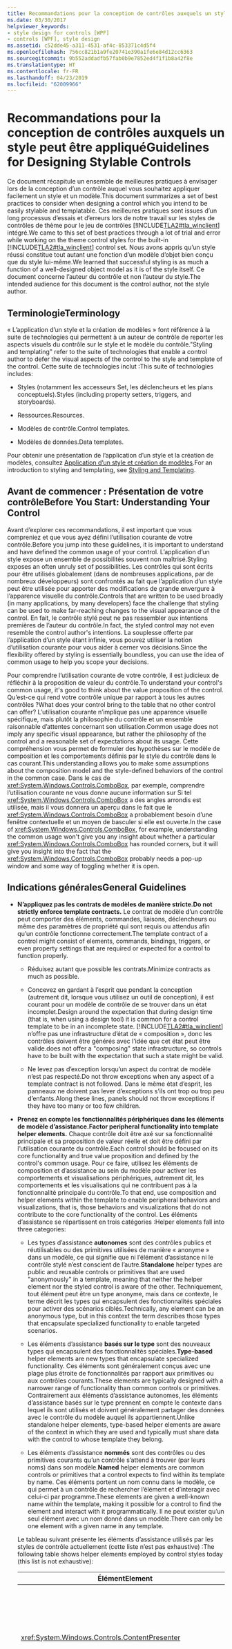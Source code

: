 ```yaml
---
title: Recommandations pour la conception de contrôles auxquels un style peut être appliqué
ms.date: 03/30/2017
helpviewer_keywords:
- style design for controls [WPF]
- controls [WPF], style design
ms.assetid: c52dde45-a311-4531-af4c-853371c4d5f4
ms.openlocfilehash: 756cc821b1a9fe20741e390a1fe6e84d12cc6363
ms.sourcegitcommit: 9b552addadfb57fab0b9e7852ed4f1f1b8a42f8e
ms.translationtype: HT
ms.contentlocale: fr-FR
ms.lasthandoff: 04/23/2019
ms.locfileid: "62009966"
---
```

# <a name="guidelines-for-designing-stylable-controls"></a><span data-ttu-id="104fc-102">Recommandations pour la conception de contrôles auxquels un style peut être appliqué</span><span class="sxs-lookup"><span data-stu-id="104fc-102">Guidelines for Designing Stylable Controls</span></span>
<span data-ttu-id="104fc-103">Ce document récapitule un ensemble de meilleures pratiques à envisager lors de la conception d’un contrôle auquel vous souhaitez appliquer facilement un style et un modèle.</span><span class="sxs-lookup"><span data-stu-id="104fc-103">This document summarizes a set of best practices to consider when designing a control which you intend to be easily stylable and templatable.</span></span> <span data-ttu-id="104fc-104">Ces meilleures pratiques sont issues d’un long processus d’essais et d’erreurs lors de notre travail sur les styles de contrôles de thème pour le jeu de contrôles [!INCLUDE[TLA2#tla_winclient](../../../../includes/tla2sharptla-winclient-md.md)] intégré.</span><span class="sxs-lookup"><span data-stu-id="104fc-104">We came to this set of best practices through a lot of trial and error while working on the theme control styles for the built-in [!INCLUDE[TLA2#tla_winclient](../../../../includes/tla2sharptla-winclient-md.md)] control set.</span></span> <span data-ttu-id="104fc-105">Nous avons appris qu’un style réussi constitue tout autant une fonction d’un modèle d’objet bien conçu que du style lui-même.</span><span class="sxs-lookup"><span data-stu-id="104fc-105">We learned that successful styling is as much a function of a well-designed object model as it is of the style itself.</span></span> <span data-ttu-id="104fc-106">Ce document concerne l’auteur du contrôle et non l’auteur du style.</span><span class="sxs-lookup"><span data-stu-id="104fc-106">The intended audience for this document is the control author, not the style author.</span></span>  
  
  <a name="Terminology"></a>   
## <a name="terminology"></a><span data-ttu-id="104fc-107">Terminologie</span><span class="sxs-lookup"><span data-stu-id="104fc-107">Terminology</span></span>  
 <span data-ttu-id="104fc-108">« L’application d’un style et la création de modèles » font référence à la suite de technologies qui permettent à un auteur de contrôle de reporter les aspects visuels du contrôle sur le style et le modèle du contrôle.</span><span class="sxs-lookup"><span data-stu-id="104fc-108">"Styling and templating" refer to the suite of technologies that enable a control author to defer the visual aspects of the control to the style and template of the control.</span></span> <span data-ttu-id="104fc-109">Cette suite de technologies inclut :</span><span class="sxs-lookup"><span data-stu-id="104fc-109">This suite of technologies includes:</span></span>  
  
- <span data-ttu-id="104fc-110">Styles (notamment les accesseurs Set, les déclencheurs et les plans conceptuels).</span><span class="sxs-lookup"><span data-stu-id="104fc-110">Styles (including property setters, triggers, and storyboards).</span></span>  
  
- <span data-ttu-id="104fc-111">Ressources.</span><span class="sxs-lookup"><span data-stu-id="104fc-111">Resources.</span></span>  
  
- <span data-ttu-id="104fc-112">Modèles de contrôle.</span><span class="sxs-lookup"><span data-stu-id="104fc-112">Control templates.</span></span>  
  
- <span data-ttu-id="104fc-113">Modèles de données.</span><span class="sxs-lookup"><span data-stu-id="104fc-113">Data templates.</span></span>  
  
 <span data-ttu-id="104fc-114">Pour obtenir une présentation de l’application d’un style et la création de modèles, consultez [Application d’un style et création de modèles](styling-and-templating.md).</span><span class="sxs-lookup"><span data-stu-id="104fc-114">For an introduction to styling and templating, see [Styling and Templating](styling-and-templating.md).</span></span>  
  
<a name="Before_You_Start__Understanding_Your_Control"></a>   
## <a name="before-you-start-understanding-your-control"></a><span data-ttu-id="104fc-115">Avant de commencer : Présentation de votre contrôle</span><span class="sxs-lookup"><span data-stu-id="104fc-115">Before You Start: Understanding Your Control</span></span>  
 <span data-ttu-id="104fc-116">Avant d’explorer ces recommandations, il est important que vous compreniez et que vous ayez défini l’utilisation courante de votre contrôle.</span><span class="sxs-lookup"><span data-stu-id="104fc-116">Before you jump into these guidelines, it is important to understand and have defined the common usage of your control.</span></span> <span data-ttu-id="104fc-117">L’application d’un style expose un ensemble de possibilités souvent non maîtrisé.</span><span class="sxs-lookup"><span data-stu-id="104fc-117">Styling exposes an often unruly set of possibilities.</span></span> <span data-ttu-id="104fc-118">Les contrôles qui sont écrits pour être utilisés globalement (dans de nombreuses applications, par de nombreux développeurs) sont confrontés au fait que l’application d’un style peut être utilisée pour apporter des modifications de grande envergure à l’apparence visuelle du contrôle.</span><span class="sxs-lookup"><span data-stu-id="104fc-118">Controls that are written to be used broadly (in many applications, by many developers) face the challenge that styling can be used to make far-reaching changes to the visual appearance of the control.</span></span> <span data-ttu-id="104fc-119">En fait, le contrôle stylé peut ne pas ressembler aux intentions premières de l’auteur du contrôle.</span><span class="sxs-lookup"><span data-stu-id="104fc-119">In fact, the styled control may not even resemble the control author's intentions.</span></span> <span data-ttu-id="104fc-120">La souplesse offerte par l’application d’un style étant infinie, vous pouvez utiliser la notion d’utilisation courante pour vous aider à cerner vos décisions.</span><span class="sxs-lookup"><span data-stu-id="104fc-120">Since the flexibility offered by styling is essentially boundless, you can use the idea of common usage to help you scope your decisions.</span></span>  
  
 <span data-ttu-id="104fc-121">Pour comprendre l’utilisation courante de votre contrôle, il est judicieux de réfléchir à la proposition de valeur du contrôle.</span><span class="sxs-lookup"><span data-stu-id="104fc-121">To understand your control's common usage, it's good to think about the value proposition of the control.</span></span> <span data-ttu-id="104fc-122">Qu’est-ce qui rend votre contrôle unique par rapport à tous les autres contrôles ?</span><span class="sxs-lookup"><span data-stu-id="104fc-122">What does your control bring to the table that no other control can offer?</span></span> <span data-ttu-id="104fc-123">L’utilisation courante n’implique pas une apparence visuelle spécifique, mais plutôt la philosophie du contrôle et un ensemble raisonnable d’attentes concernant son utilisation.</span><span class="sxs-lookup"><span data-stu-id="104fc-123">Common usage does not imply any specific visual appearance, but rather the philosophy of the control and a reasonable set of expectations about its usage.</span></span> <span data-ttu-id="104fc-124">Cette compréhension vous permet de formuler des hypothèses sur le modèle de composition et les comportements définis par le style du contrôle dans le cas courant.</span><span class="sxs-lookup"><span data-stu-id="104fc-124">This understanding allows you to make some assumptions about the composition model and the style-defined behaviors of the control in the common case.</span></span> <span data-ttu-id="104fc-125">Dans le cas de <xref:System.Windows.Controls.ComboBox>, par exemple, comprendre l’utilisation courante ne vous donne aucune information sur Si tel <xref:System.Windows.Controls.ComboBox> a des angles arrondis est utilisée, mais il vous donnera un aperçu dans le fait que le <xref:System.Windows.Controls.ComboBox> a probablement besoin d’une fenêtre contextuelle et un moyen de basculer si elle est ouverte.</span><span class="sxs-lookup"><span data-stu-id="104fc-125">In the case of <xref:System.Windows.Controls.ComboBox>, for example, understanding the common usage won't give you any insight about whether a particular <xref:System.Windows.Controls.ComboBox> has rounded corners, but it will give you insight into the fact that the <xref:System.Windows.Controls.ComboBox> probably needs a pop-up window and some way of toggling whether it is open.</span></span>  
  
<a name="General_Guidelines"></a>   
## <a name="general-guidelines"></a><span data-ttu-id="104fc-126">Indications générales</span><span class="sxs-lookup"><span data-stu-id="104fc-126">General Guidelines</span></span>  
  
- <span data-ttu-id="104fc-127">**N’appliquez pas les contrats de modèles de manière stricte.**</span><span class="sxs-lookup"><span data-stu-id="104fc-127">**Do not strictly enforce template contracts.**</span></span> <span data-ttu-id="104fc-128">Le contrat de modèle d’un contrôle peut comporter des éléments, commandes, liaisons, déclencheurs ou même des paramètres de propriété qui sont requis ou attendus afin qu’un contrôle fonctionne correctement.</span><span class="sxs-lookup"><span data-stu-id="104fc-128">The template contract of a control might consist of elements, commands, bindings, triggers, or even property settings that are required or expected for a control to function properly.</span></span>  
  
    - <span data-ttu-id="104fc-129">Réduisez autant que possible les contrats.</span><span class="sxs-lookup"><span data-stu-id="104fc-129">Minimize contracts as much as possible.</span></span>  
  
    - <span data-ttu-id="104fc-130">Concevez en gardant à l’esprit que pendant la conception (autrement dit, lorsque vous utilisez un outil de conception), il est courant pour un modèle de contrôle de se trouver dans un état incomplet.</span><span class="sxs-lookup"><span data-stu-id="104fc-130">Design around the expectation that during design time (that is, when using a design tool) it is common for a control template to be in an incomplete state.</span></span> [!INCLUDE[TLA2#tla_winclient](../../../../includes/tla2sharptla-winclient-md.md)] <span data-ttu-id="104fc-131">n’offre pas une infrastructure d’état de « composition », donc les contrôles doivent être générés avec l’idée que cet état peut être valide.</span><span class="sxs-lookup"><span data-stu-id="104fc-131">does not offer a "composing" state infrastructure, so controls have to be built with the expectation that such a state might be valid.</span></span>  
  
    - <span data-ttu-id="104fc-132">Ne levez pas d’exception lorsqu’un aspect du contrat de modèle n’est pas respecté.</span><span class="sxs-lookup"><span data-stu-id="104fc-132">Do not throw exceptions when any aspect of a template contract is not followed.</span></span> <span data-ttu-id="104fc-133">Dans le même état d’esprit, les panneaux ne doivent pas lever d’exceptions s’ils ont trop ou trop peu d’enfants.</span><span class="sxs-lookup"><span data-stu-id="104fc-133">Along these lines, panels should not throw exceptions if they have too many or too few children.</span></span>  
  
- <span data-ttu-id="104fc-134">**Prenez en compte les fonctionnalités périphériques dans les éléments de modèle d’assistance.**</span><span class="sxs-lookup"><span data-stu-id="104fc-134">**Factor peripheral functionality into template helper elements.**</span></span> <span data-ttu-id="104fc-135">Chaque contrôle doit être axé sur sa fonctionnalité principale et sa proposition de valeur réelle et doit être défini par l’utilisation courante du contrôle.</span><span class="sxs-lookup"><span data-stu-id="104fc-135">Each control should be focused on its core functionality and true value proposition and defined by the control's common usage.</span></span> <span data-ttu-id="104fc-136">Pour ce faire, utilisez les éléments de composition et d’assistance au sein du modèle pour activer les comportements et visualisations périphériques, autrement dit, les comportements et les visualisations qui ne contribuent pas à la fonctionnalité principale du contrôle.</span><span class="sxs-lookup"><span data-stu-id="104fc-136">To that end, use composition and helper elements within the template to enable peripheral behaviors and visualizations, that is, those behaviors and visualizations that do not contribute to the core functionality of the control.</span></span> <span data-ttu-id="104fc-137">Les éléments d’assistance se répartissent en trois catégories :</span><span class="sxs-lookup"><span data-stu-id="104fc-137">Helper elements fall into three categories:</span></span>  
  
    - <span data-ttu-id="104fc-138">Les types d’assistance **autonomes** sont des contrôles publics et réutilisables ou des primitives utilisées de manière « anonyme » dans un modèle, ce qui signifie que ni l’élément d’assistance ni le contrôle stylé n’est conscient de l’autre.</span><span class="sxs-lookup"><span data-stu-id="104fc-138">**Standalone** helper types are public and reusable controls or primitives that are used "anonymously" in a template, meaning that neither the helper element nor the styled control is aware of the other.</span></span> <span data-ttu-id="104fc-139">Techniquement, tout élément peut être un type anonyme, mais dans ce contexte, le terme décrit les types qui encapsulent des fonctionnalités spéciales pour activer des scénarios ciblés.</span><span class="sxs-lookup"><span data-stu-id="104fc-139">Technically, any element can be an anonymous type, but in this context the term describes those types that encapsulate specialized functionality to enable targeted scenarios.</span></span>  
  
    - <span data-ttu-id="104fc-140">Les éléments d’assistance **basés sur le type** sont des nouveaux types qui encapsulent des fonctionnalités spéciales.</span><span class="sxs-lookup"><span data-stu-id="104fc-140">**Type-based** helper elements are new types that encapsulate specialized functionality.</span></span> <span data-ttu-id="104fc-141">Ces éléments sont généralement conçus avec une plage plus étroite de fonctionnalités par rapport aux primitives ou aux contrôles courants.</span><span class="sxs-lookup"><span data-stu-id="104fc-141">These elements are typically designed with a narrower range of functionality than common controls or primitives.</span></span> <span data-ttu-id="104fc-142">Contrairement aux éléments d’assistance autonomes, les éléments d’assistance basés sur le type prennent en compte le contexte dans lequel ils sont utilisés et doivent généralement partager des données avec le contrôle du modèle auquel ils appartiennent.</span><span class="sxs-lookup"><span data-stu-id="104fc-142">Unlike standalone helper elements, type-based helper elements are aware of the context in which they are used and typically must share data with the control to whose template they belong.</span></span>  
  
    - <span data-ttu-id="104fc-143">Les éléments d’assistance **nommés** sont des contrôles ou des primitives courants qu’un contrôle s’attend à trouver (par leurs noms) dans son modèle.</span><span class="sxs-lookup"><span data-stu-id="104fc-143">**Named** helper elements are common controls or primitives that a control expects to find within its template by name.</span></span> <span data-ttu-id="104fc-144">Ces éléments portent un nom connu dans le modèle, ce qui permet à un contrôle de rechercher l’élément et d’interagir avec celui-ci par programme.</span><span class="sxs-lookup"><span data-stu-id="104fc-144">These elements are given a well-known name within the template, making it possible for a control to find the element and interact with it programmatically.</span></span> <span data-ttu-id="104fc-145">Il ne peut exister qu’un seul élément avec un nom donné dans un modèle.</span><span class="sxs-lookup"><span data-stu-id="104fc-145">There can only be one element with a given name in any template.</span></span>  
  
     <span data-ttu-id="104fc-146">Le tableau suivant présente les éléments d’assistance utilisés par les styles de contrôle actuellement (cette liste n’est pas exhaustive) :</span><span class="sxs-lookup"><span data-stu-id="104fc-146">The following table shows helper elements employed by control styles today (this list is not exhaustive):</span></span>  
  
    |<span data-ttu-id="104fc-147">Élément</span><span class="sxs-lookup"><span data-stu-id="104fc-147">Element</span></span>|<span data-ttu-id="104fc-148">Type</span><span class="sxs-lookup"><span data-stu-id="104fc-148">Type</span></span>|<span data-ttu-id="104fc-149">Utilisé par</span><span class="sxs-lookup"><span data-stu-id="104fc-149">Used by</span></span>|  
    |-------------|----------|-------------|  
    |<xref:System.Windows.Controls.ContentPresenter>|<span data-ttu-id="104fc-150">Basé sur le type</span><span class="sxs-lookup"><span data-stu-id="104fc-150">Type-based</span></span>|<span data-ttu-id="104fc-151"><xref:System.Windows.Controls.Button>, <xref:System.Windows.Controls.CheckBox>, <xref:System.Windows.Controls.RadioButton>, <xref:System.Windows.Controls.Frame>, et ainsi de suite (tous les <xref:System.Windows.Controls.ContentControl> types)</span><span class="sxs-lookup"><span data-stu-id="104fc-151"><xref:System.Windows.Controls.Button>, <xref:System.Windows.Controls.CheckBox>, <xref:System.Windows.Controls.RadioButton>, <xref:System.Windows.Controls.Frame>, and so on (all <xref:System.Windows.Controls.ContentControl> types)</span></span>|  
    |<xref:System.Windows.Controls.ItemsPresenter>|<span data-ttu-id="104fc-152">Basé sur le type</span><span class="sxs-lookup"><span data-stu-id="104fc-152">Type-based</span></span>|<span data-ttu-id="104fc-153"><xref:System.Windows.Controls.ListBox>, <xref:System.Windows.Controls.ComboBox>, <xref:System.Windows.Controls.Menu>, et ainsi de suite (tous les <xref:System.Windows.Controls.ItemsControl> types)</span><span class="sxs-lookup"><span data-stu-id="104fc-153"><xref:System.Windows.Controls.ListBox>, <xref:System.Windows.Controls.ComboBox>, <xref:System.Windows.Controls.Menu>, and so on (all <xref:System.Windows.Controls.ItemsControl> types)</span></span>|  
    |<xref:System.Windows.Controls.Primitives.ToolBarOverflowPanel>|<span data-ttu-id="104fc-154">Nommé</span><span class="sxs-lookup"><span data-stu-id="104fc-154">Named</span></span>|<xref:System.Windows.Controls.ToolBar>|  
    |<xref:System.Windows.Controls.Primitives.Popup>|<span data-ttu-id="104fc-155">Autonome</span><span class="sxs-lookup"><span data-stu-id="104fc-155">Standalone</span></span>|<span data-ttu-id="104fc-156"><xref:System.Windows.Controls.ComboBox>, <xref:System.Windows.Controls.ToolBar>, <xref:System.Windows.Controls.Menu>, <xref:System.Windows.Controls.ToolTip>, et ainsi de suite</span><span class="sxs-lookup"><span data-stu-id="104fc-156"><xref:System.Windows.Controls.ComboBox>, <xref:System.Windows.Controls.ToolBar>, <xref:System.Windows.Controls.Menu>, <xref:System.Windows.Controls.ToolTip>, and so on</span></span>|  
    |<xref:System.Windows.Controls.Primitives.RepeatButton>|<span data-ttu-id="104fc-157">Nommé</span><span class="sxs-lookup"><span data-stu-id="104fc-157">Named</span></span>|<span data-ttu-id="104fc-158"><xref:System.Windows.Controls.Slider>, <xref:System.Windows.Controls.Primitives.ScrollBar>, et ainsi de suite</span><span class="sxs-lookup"><span data-stu-id="104fc-158"><xref:System.Windows.Controls.Slider>, <xref:System.Windows.Controls.Primitives.ScrollBar>, and so on</span></span>|  
    |<xref:System.Windows.Controls.Primitives.ScrollBar>|<span data-ttu-id="104fc-159">Nommé</span><span class="sxs-lookup"><span data-stu-id="104fc-159">Named</span></span>|<xref:System.Windows.Controls.ScrollViewer>|  
    |<xref:System.Windows.Controls.ScrollViewer>|<span data-ttu-id="104fc-160">Autonome</span><span class="sxs-lookup"><span data-stu-id="104fc-160">Standalone</span></span>|<span data-ttu-id="104fc-161"><xref:System.Windows.Controls.ListBox>, <xref:System.Windows.Controls.ComboBox>, <xref:System.Windows.Controls.Menu>, <xref:System.Windows.Controls.Frame>, et ainsi de suite</span><span class="sxs-lookup"><span data-stu-id="104fc-161"><xref:System.Windows.Controls.ListBox>, <xref:System.Windows.Controls.ComboBox>, <xref:System.Windows.Controls.Menu>, <xref:System.Windows.Controls.Frame>, and so on</span></span>|  
    |<xref:System.Windows.Controls.Primitives.TabPanel>|<span data-ttu-id="104fc-162">Autonome</span><span class="sxs-lookup"><span data-stu-id="104fc-162">Standalone</span></span>|<xref:System.Windows.Controls.TabControl>|  
    |<xref:System.Windows.Controls.TextBox>|<span data-ttu-id="104fc-163">Nommé</span><span class="sxs-lookup"><span data-stu-id="104fc-163">Named</span></span>|<xref:System.Windows.Controls.ComboBox>|  
    |<xref:System.Windows.Controls.Primitives.TickBar>|<span data-ttu-id="104fc-164">Basé sur le type</span><span class="sxs-lookup"><span data-stu-id="104fc-164">Type-based</span></span>|<xref:System.Windows.Controls.Slider>|  
  
- <span data-ttu-id="104fc-165">**Réduisez les liaisons ou les paramètres de propriété spécifiés par l’utilisateur requis sur les éléments d’assistance**.</span><span class="sxs-lookup"><span data-stu-id="104fc-165">**Minimize required user-specified bindings or property settings on helper elements**.</span></span> <span data-ttu-id="104fc-166">Il est courant pour un élément d’assistance de nécessiter certaines liaisons ou certains paramètres de propriété pour fonctionner correctement dans le modèle du contrôle.</span><span class="sxs-lookup"><span data-stu-id="104fc-166">It is common for a helper element to require certain bindings or property settings in order to function properly within the control template.</span></span> <span data-ttu-id="104fc-167">L’élément d’assistance et le contrôle basé sur un modèle doivent, autant que possible, établir ces paramètres.</span><span class="sxs-lookup"><span data-stu-id="104fc-167">The helper element and templated control should, as much as possible, establish these settings.</span></span> <span data-ttu-id="104fc-168">Lors de la définition de propriétés ou l’établissement de liaisons, veillez à ne pas écraser les valeurs définies par l’utilisateur.</span><span class="sxs-lookup"><span data-stu-id="104fc-168">When setting properties or establishing bindings, care should be taken to not override values set by the user.</span></span> <span data-ttu-id="104fc-169">Les meilleures pratiques spécifiques sont les suivantes :</span><span class="sxs-lookup"><span data-stu-id="104fc-169">Specific best practices are as follows:</span></span>  
  
    - <span data-ttu-id="104fc-170">Les éléments d’assistance nommés doivent être identifiés par le parent et le parent doit établir les paramètres requis sur l’élément d’assistance.</span><span class="sxs-lookup"><span data-stu-id="104fc-170">Named helper elements should be identified by the parent and the parent should establish any required settings on the helper element.</span></span>  
  
    - <span data-ttu-id="104fc-171">Les éléments d’assistance basés sur le type doivent établir les paramètres requis directement sur eux-mêmes.</span><span class="sxs-lookup"><span data-stu-id="104fc-171">Type-based helper elements should establish any required settings directly on themselves.</span></span> <span data-ttu-id="104fc-172">Pour ce faire, l’élément d’assistance peut demander des informations sur le contexte dans lequel il est utilisé, notamment son `TemplatedParent` (le type de contrôle du modèle dans lequel il est utilisé).</span><span class="sxs-lookup"><span data-stu-id="104fc-172">Doing this may require the helper element to query for information context in which it is being used, including its `TemplatedParent` (the control type of the template in which it is being used).</span></span> <span data-ttu-id="104fc-173">Par exemple, <xref:System.Windows.Controls.ContentPresenter> lie automatiquement le `Content` propriété de son `TemplatedParent` à son <xref:System.Windows.Controls.ContentPresenter.Content%2A> propriété lorsqu’il est utilisé dans un <xref:System.Windows.Controls.ContentControl> type dérivé.</span><span class="sxs-lookup"><span data-stu-id="104fc-173">For example, <xref:System.Windows.Controls.ContentPresenter> automatically binds the `Content` property of its `TemplatedParent` to its <xref:System.Windows.Controls.ContentPresenter.Content%2A> property when used in a <xref:System.Windows.Controls.ContentControl> derived type.</span></span>  
  
    - <span data-ttu-id="104fc-174">Il est impossible d’optimiser les éléments d’assistance autonomes de cette façon car, par définition, ni l’élément d’assistance ni le parent n’ont conscience l’un de l’autre.</span><span class="sxs-lookup"><span data-stu-id="104fc-174">Standalone helper elements cannot be optimized in this way because, by definition, neither the helper element nor the parent knows about the other.</span></span>  
  
- <span data-ttu-id="104fc-175">**Utilisez la propriété Name pour marquer des éléments dans un modèle**.</span><span class="sxs-lookup"><span data-stu-id="104fc-175">**Use the Name property to flag elements within a template**.</span></span> <span data-ttu-id="104fc-176">Un contrôle qui doit trouver un élément dans son style afin d’y accéder par programme doit, pour ce faire, utiliser la propriété `Name` et le paradigme `FindName`.</span><span class="sxs-lookup"><span data-stu-id="104fc-176">A control that needs to find an element in its style in order to access it programmatically should do so using the `Name` property and the `FindName` paradigm.</span></span> <span data-ttu-id="104fc-177">Un contrôle ne doit pas lever une exception lorsqu’un élément est introuvable, mais il doit désactiver silencieusement et correctement la fonctionnalité qui requérait cet élément.</span><span class="sxs-lookup"><span data-stu-id="104fc-177">A control should not throw an exception when an element is not found, but silently and gracefully disable the functionality which required that element.</span></span>  
  
- <span data-ttu-id="104fc-178">**Utilisez les meilleures pratiques pour exprimer l’état du contrôle et le comportement dans un style.**</span><span class="sxs-lookup"><span data-stu-id="104fc-178">**Use best practices for expressing control state and behavior in a style.**</span></span> <span data-ttu-id="104fc-179">Vous trouverez ci-dessous une liste des meilleures pratiques pour exprimer les changements d’état du contrôle et le comportement dans un style.</span><span class="sxs-lookup"><span data-stu-id="104fc-179">The following is an ordered list of best practices for expressing control state changes and behavior in a style.</span></span> <span data-ttu-id="104fc-180">Utilisez le premier élément dans la liste qui correspond à votre scénario.</span><span class="sxs-lookup"><span data-stu-id="104fc-180">You should use the first item on the list that enables your scenario.</span></span>  
  
    1. <span data-ttu-id="104fc-181">Liaison de propriété.</span><span class="sxs-lookup"><span data-stu-id="104fc-181">Property binding.</span></span> <span data-ttu-id="104fc-182">Exemple : liaison entre <xref:System.Windows.Controls.ComboBox.IsDropDownOpen%2A?displayProperty=nameWithType> et <xref:System.Windows.Controls.Primitives.ToggleButton.IsChecked%2A?displayProperty=nameWithType>.</span><span class="sxs-lookup"><span data-stu-id="104fc-182">Example: binding between <xref:System.Windows.Controls.ComboBox.IsDropDownOpen%2A?displayProperty=nameWithType> and <xref:System.Windows.Controls.Primitives.ToggleButton.IsChecked%2A?displayProperty=nameWithType>.</span></span>  
  
    2. <span data-ttu-id="104fc-183">Déclenchement des modifications de propriété ou des animations de propriété.</span><span class="sxs-lookup"><span data-stu-id="104fc-183">Triggered property changes or property animations.</span></span> <span data-ttu-id="104fc-184">Exemple : l’état de survol d’un <xref:System.Windows.Controls.Button>.</span><span class="sxs-lookup"><span data-stu-id="104fc-184">Example: the hover state of a <xref:System.Windows.Controls.Button>.</span></span>  
  
    3. <span data-ttu-id="104fc-185">Commande.</span><span class="sxs-lookup"><span data-stu-id="104fc-185">Command.</span></span> <span data-ttu-id="104fc-186">Exemple : <xref:System.Windows.Controls.Primitives.ScrollBar.LineUpCommand>  /  <xref:System.Windows.Controls.Primitives.ScrollBar.LineDownCommand> dans <xref:System.Windows.Controls.Primitives.ScrollBar>.</span><span class="sxs-lookup"><span data-stu-id="104fc-186">Example: <xref:System.Windows.Controls.Primitives.ScrollBar.LineUpCommand> / <xref:System.Windows.Controls.Primitives.ScrollBar.LineDownCommand> in <xref:System.Windows.Controls.Primitives.ScrollBar>.</span></span>  
  
    4. <span data-ttu-id="104fc-187">Éléments d’assistance autonomes.</span><span class="sxs-lookup"><span data-stu-id="104fc-187">Standalone helper elements.</span></span> <span data-ttu-id="104fc-188">Exemple : <xref:System.Windows.Controls.Primitives.TabPanel> dans <xref:System.Windows.Controls.TabControl>.</span><span class="sxs-lookup"><span data-stu-id="104fc-188">Example: <xref:System.Windows.Controls.Primitives.TabPanel> in <xref:System.Windows.Controls.TabControl>.</span></span>  
  
    5. <span data-ttu-id="104fc-189">Types d’assistance basés sur le type.</span><span class="sxs-lookup"><span data-stu-id="104fc-189">Type-based helper types.</span></span> <span data-ttu-id="104fc-190">Exemple : <xref:System.Windows.Controls.ContentPresenter> dans <xref:System.Windows.Controls.Button>, <xref:System.Windows.Controls.Primitives.TickBar> dans <xref:System.Windows.Controls.Slider>.</span><span class="sxs-lookup"><span data-stu-id="104fc-190">Example: <xref:System.Windows.Controls.ContentPresenter> in <xref:System.Windows.Controls.Button>, <xref:System.Windows.Controls.Primitives.TickBar> in <xref:System.Windows.Controls.Slider>.</span></span>  
  
    6. <span data-ttu-id="104fc-191">Éléments d’assistance nommés.</span><span class="sxs-lookup"><span data-stu-id="104fc-191">Named helper elements.</span></span> <span data-ttu-id="104fc-192">Exemple : <xref:System.Windows.Controls.TextBox> dans <xref:System.Windows.Controls.ComboBox>.</span><span class="sxs-lookup"><span data-stu-id="104fc-192">Example: <xref:System.Windows.Controls.TextBox> in <xref:System.Windows.Controls.ComboBox>.</span></span>  
  
    7. <span data-ttu-id="104fc-193">Événements propagés à partir de types d’assistance nommés.</span><span class="sxs-lookup"><span data-stu-id="104fc-193">Bubbled events from named helper types.</span></span> <span data-ttu-id="104fc-194">Si vous écoutez des événements propagés à partir d’un élément de style, vous devez demander que l’élément générant l’événement puisse être identifié de manière unique.</span><span class="sxs-lookup"><span data-stu-id="104fc-194">If you listen for bubbled events from a style element, you should require that the element generating the event can be uniquely identified.</span></span> <span data-ttu-id="104fc-195">Exemple : <xref:System.Windows.Controls.Primitives.Thumb> dans <xref:System.Windows.Controls.ToolBar>.</span><span class="sxs-lookup"><span data-stu-id="104fc-195">Example: <xref:System.Windows.Controls.Primitives.Thumb> in <xref:System.Windows.Controls.ToolBar>.</span></span>  
  
    8. <span data-ttu-id="104fc-196">Comportement `OnRender` personnalisé.</span><span class="sxs-lookup"><span data-stu-id="104fc-196">Custom `OnRender` behavior.</span></span> <span data-ttu-id="104fc-197">Exemple : <xref:Microsoft.Windows.Themes.ButtonChrome> dans <xref:System.Windows.Controls.Button>.</span><span class="sxs-lookup"><span data-stu-id="104fc-197">Example: <xref:Microsoft.Windows.Themes.ButtonChrome> in <xref:System.Windows.Controls.Button>.</span></span>  
  
- <span data-ttu-id="104fc-198">**Utilisez des déclencheurs de style (par opposition aux déclencheurs de modèle) avec parcimonie**.</span><span class="sxs-lookup"><span data-stu-id="104fc-198">**Use style triggers (as opposed to template triggers) sparingly**.</span></span> <span data-ttu-id="104fc-199">Les déclencheurs qui affectent des propriétés sur les éléments dans le modèle doivent être déclarés dans le modèle.</span><span class="sxs-lookup"><span data-stu-id="104fc-199">Triggers that affect properties on elements in the template must be declared in the template.</span></span> <span data-ttu-id="104fc-200">Les déclencheurs qui affectent des propriétés sur le contrôle (aucun `TargetName`) peuvent être déclarés dans le style, sauf si vous savez que la modification du modèle détruirait également le déclencheur.</span><span class="sxs-lookup"><span data-stu-id="104fc-200">Triggers that affect properties on the control (no `TargetName`) may be declared in the style unless you know that changing the template should also destroy the trigger.</span></span>  
  
- <span data-ttu-id="104fc-201">**Soyez cohérent avec les modèles de styles existants.**</span><span class="sxs-lookup"><span data-stu-id="104fc-201">**Be consistent with existing styling patterns.**</span></span> <span data-ttu-id="104fc-202">Il existe souvent plusieurs façons de résoudre un problème.</span><span class="sxs-lookup"><span data-stu-id="104fc-202">Many times there are multiple ways to solve a problem.</span></span> <span data-ttu-id="104fc-203">Tenez compte et soyez cohérent, lorsque possible, concernant les modèles de styles existants.</span><span class="sxs-lookup"><span data-stu-id="104fc-203">Be aware of and, when possible, consistent with existing control styling patterns.</span></span> <span data-ttu-id="104fc-204">Ceci est particulièrement important pour les contrôles qui dérivent du même type de base (par exemple, <xref:System.Windows.Controls.ContentControl>, <xref:System.Windows.Controls.ItemsControl>, <xref:System.Windows.Controls.Primitives.RangeBase>, et ainsi de suite).</span><span class="sxs-lookup"><span data-stu-id="104fc-204">This is especially important for controls that derive from the same base type (for example, <xref:System.Windows.Controls.ContentControl>, <xref:System.Windows.Controls.ItemsControl>, <xref:System.Windows.Controls.Primitives.RangeBase>, and so on).</span></span>  
  
- <span data-ttu-id="104fc-205">**Exposez des propriétés pour activer des scénarios de personnalisation courants sans recréer un modèle**.</span><span class="sxs-lookup"><span data-stu-id="104fc-205">**Expose properties to enable common customization scenarios without retemplating**.</span></span> [!INCLUDE[TLA2#tla_winclient](../../../../includes/tla2sharptla-winclient-md.md)] <span data-ttu-id="104fc-206">ne prend pas en charge les composants enfichables/personnalisables, donc un utilisateur du contrôle dispose de seulement deux méthodes de personnalisation : définir des propriétés directement ou définir des propriétés à l’aide de styles.</span><span class="sxs-lookup"><span data-stu-id="104fc-206">does not support pluggable/customizable parts, so a control user is left with only two methods of customization: setting properties directly or setting properties using styles.</span></span> <span data-ttu-id="104fc-207">Dans cette optique, il convient d’exposer un nombre limité de propriétés destinées à des scénarios de personnalisation très courants, de priorité élevée, qui nécessiteraient sinon la recréation d’un modèle.</span><span class="sxs-lookup"><span data-stu-id="104fc-207">With that in mind, it is appropriate to surface a limited number of properties targeted at very common, high-priority customization scenarios which would otherwise require the retemplating.</span></span> <span data-ttu-id="104fc-208">Voici les meilleures pratiques pour savoir quand et comment activer des scénarios de personnalisation :</span><span class="sxs-lookup"><span data-stu-id="104fc-208">Here are best practices for when and how to enable customization scenarios:</span></span>  
  
    - <span data-ttu-id="104fc-209">Les personnalisations très courantes doivent être exposées en tant que propriétés sur le contrôle et consommées par le modèle.</span><span class="sxs-lookup"><span data-stu-id="104fc-209">Very common customizations should be exposed as properties on the control and consumed by the template.</span></span>  
  
    - <span data-ttu-id="104fc-210">Les personnalisations moins courantes (mais pas rares) doivent être exposées en tant que propriétés jointes et consommées par le modèle.</span><span class="sxs-lookup"><span data-stu-id="104fc-210">Less common (though not rare) customizations should be exposed as attached properties and consumed by the template.</span></span>  
  
    - <span data-ttu-id="104fc-211">Les personnalisations courantes mais rares peuvent exiger la recréation d’un modèle.</span><span class="sxs-lookup"><span data-stu-id="104fc-211">It is acceptable for known but rare customizations to require retemplating.</span></span>  
  
<a name="Theme_Considerations"></a>   
## <a name="theme-considerations"></a><span data-ttu-id="104fc-212">Considérations relatives au thème</span><span class="sxs-lookup"><span data-stu-id="104fc-212">Theme Considerations</span></span>  
  
- <span data-ttu-id="104fc-213">**Les styles de thème doivent, autant que possible, posséder une sémantique des propriétés cohérente entre tous les thèmes, sans aucune garantie**.</span><span class="sxs-lookup"><span data-stu-id="104fc-213">**Theme styles should attempt to have consistent property semantics across all themes, but make no guarantee**.</span></span> <span data-ttu-id="104fc-214">Dans le cadre de sa documentation, votre contrôle doit posséder un document décrivant la sémantique des propriétés du contrôle, autrement dit, la « signification » d’une propriété pour un contrôle.</span><span class="sxs-lookup"><span data-stu-id="104fc-214">As part of its documentation, your control should have a document describing the control's property semantics, that is, the "meaning" of a property for a control.</span></span> <span data-ttu-id="104fc-215">Par exemple, le <xref:System.Windows.Controls.ComboBox> contrôle doit définir la signification de la <xref:System.Windows.Controls.Control.Background%2A> propriété dans <xref:System.Windows.Controls.ComboBox>.</span><span class="sxs-lookup"><span data-stu-id="104fc-215">For example, the <xref:System.Windows.Controls.ComboBox> control should define the meaning of the <xref:System.Windows.Controls.Control.Background%2A> property within <xref:System.Windows.Controls.ComboBox>.</span></span> <span data-ttu-id="104fc-216">Les styles par défaut de votre contrôle doivent, autant que possible, respecter la sémantique définie dans ce document pour tous les thèmes.</span><span class="sxs-lookup"><span data-stu-id="104fc-216">The default styles for your control should attempt to follow the semantics defined in that document across all themes.</span></span> <span data-ttu-id="104fc-217">Les utilisateurs du contrôle, en revanche, doivent savoir que la sémantique des propriétés peut changer d’un thème à l’autre.</span><span class="sxs-lookup"><span data-stu-id="104fc-217">Control users, on the other hand, should be aware that property semantics can change from theme to theme.</span></span> <span data-ttu-id="104fc-218">Dans certains cas, une propriété donnée peut ne pas pouvoir être exprimée avec les contraintes visuelles imposées par un thème particulier.</span><span class="sxs-lookup"><span data-stu-id="104fc-218">In certain cases, a given property may not be expressible under the visual constraints required by a particular theme.</span></span> <span data-ttu-id="104fc-219">(Le thème Classique, par exemple, n’a pas de bordure simple à laquelle `Thickness` peut être appliqué pour de nombreux contrôles.)</span><span class="sxs-lookup"><span data-stu-id="104fc-219">(The Classic theme, for example, does not have a single border to which `Thickness` can be applied for many controls.)</span></span>  
  
- <span data-ttu-id="104fc-220">**Les styles de thème ne requièrent pas que la sémantique de déclencheur soit cohérente entre tous les thèmes**.</span><span class="sxs-lookup"><span data-stu-id="104fc-220">**Theme styles do not need to have consistent trigger semantics across all themes**.</span></span> <span data-ttu-id="104fc-221">Le comportement exposé par un style de contrôle par le biais de déclencheurs ou d’animations peut varier d’un thème à l’autre.</span><span class="sxs-lookup"><span data-stu-id="104fc-221">The behavior exposed by a control style through triggers or animations may vary from theme to theme.</span></span> <span data-ttu-id="104fc-222">Les utilisateurs du contrôle doivent savoir qu’un contrôle n’utilise pas nécessairement le même mécanisme dans tous les thèmes pour obtenir un comportement particulier.</span><span class="sxs-lookup"><span data-stu-id="104fc-222">Control users should be aware that a control will not necessarily employ the same mechanism to achieve a particular behavior across all themes.</span></span> <span data-ttu-id="104fc-223">Un thème, par exemple, peut utiliser une animation pour exprimer le comportement de survol alors qu’un autre thème utilise un déclencheur.</span><span class="sxs-lookup"><span data-stu-id="104fc-223">One theme, for example, may use an animation to express hover behavior where another theme uses a trigger.</span></span> <span data-ttu-id="104fc-224">Cela peut entraîner des disparités dans la préservation du comportement au niveau des contrôles personnalisés.</span><span class="sxs-lookup"><span data-stu-id="104fc-224">This can result in inconsistencies in behavior preservation on customized controls.</span></span> <span data-ttu-id="104fc-225">(La modification de la propriété d’arrière-plan, par exemple, peut ne pas affecter l’état de survol du contrôle si cet état est exprimé à l’aide d’un déclencheur.</span><span class="sxs-lookup"><span data-stu-id="104fc-225">(Changing the background property, for example, might not affect the hover state of the control if that state is expressed using a trigger.</span></span> <span data-ttu-id="104fc-226">Toutefois, si l’état de survol est implémenté à l’aide d’une animation, la modification de l’arrière-plan pourrait altérer irrémédiablement l’animation et, par conséquent, la transition de l’état.)</span><span class="sxs-lookup"><span data-stu-id="104fc-226">However, if the hover state is implemented using an animation, changing to background could irreparably break the animation and therefore the state transition.)</span></span>  
  
- <span data-ttu-id="104fc-227">**Les styles de thème ne requièrent pas que la sémantique de « disposition » soit cohérente entre tous les thèmes**.</span><span class="sxs-lookup"><span data-stu-id="104fc-227">**Theme styles do not need to have consistent "layout" semantics across all themes**.</span></span> <span data-ttu-id="104fc-228">Par exemple, le style par défaut n’a pas besoin de garantir qu’un contrôle occupera le même espace dans tous les thèmes ou qu’un contrôle aura les mêmes marges de contenu / marges intérieures dans tous les thèmes.</span><span class="sxs-lookup"><span data-stu-id="104fc-228">For example, the default style does not need to guarantee that a control will occupy the same amount of size in all themes or guarantee that a control will have the same content margins / padding across all themes.</span></span>  
  
## <a name="see-also"></a><span data-ttu-id="104fc-229">Voir aussi</span><span class="sxs-lookup"><span data-stu-id="104fc-229">See also</span></span>

- [<span data-ttu-id="104fc-230">Application d’un style et création de modèles</span><span class="sxs-lookup"><span data-stu-id="104fc-230">Styling and Templating</span></span>](styling-and-templating.md)
- [<span data-ttu-id="104fc-231">Vue d’ensemble de la création de contrôles</span><span class="sxs-lookup"><span data-stu-id="104fc-231">Control Authoring Overview</span></span>](control-authoring-overview.md)
